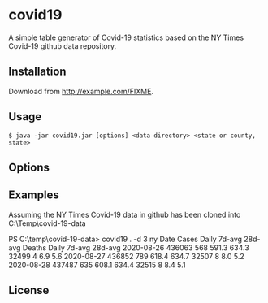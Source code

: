 # covid19

A simple table generator of Covid-19 statistics based on the NY Times Covid-19 github data repository. 

## Installation

Download from http://example.com/FIXME.

## Usage

    $ java -jar covid19.jar [options] <data directory> <state or county, state>

## Options



## Examples

Assuming the NY Times Covid-19 data in github has been cloned into C:\Temp\covid-19-data

PS C:\temp\covid-19-data> covid19 . -d 3 ny
Date           Cases     Daily    7d-avg   28d-avg    Deaths     Daily    7d-avg   28d-avg
2020-08-26    436063       568     591.3     634.3     32499         4       6.9       5.6
2020-08-27    436852       789     618.4     634.7     32507         8       8.0       5.2
2020-08-28    437487       635     608.1     634.4     32515         8       8.4       5.1

## License

